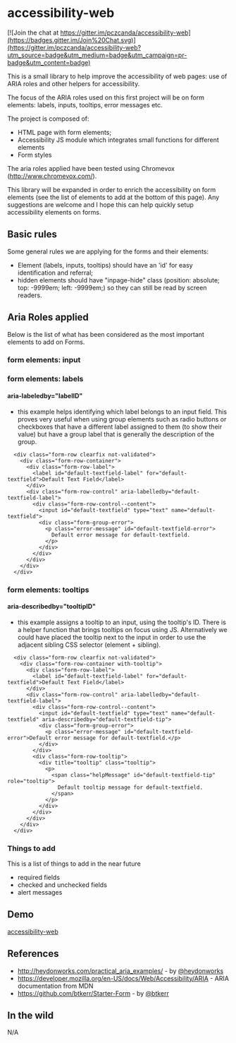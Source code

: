 # accessibility-web

[![Join the chat at https://gitter.im/pczcanda/accessibility-web](https://badges.gitter.im/Join%20Chat.svg)](https://gitter.im/pczcanda/accessibility-web?utm_source=badge&utm_medium=badge&utm_campaign=pr-badge&utm_content=badge)

This is a small library to help improve the accessibility of web pages: use of ARIA roles and other helpers for accessibility.

The focus of the ARIA roles used on this first project will be on form elements: labels, inputs, tooltips, error messages etc.

The project is composed of:
  - HTML page with form elements;
  - Accessibility JS module which integrates small functions for different elements
  - Form styles 

The aria roles applied have been tested using Chromevox (http://www.chromevox.com/).

This library will be expanded in order to enrich the accessibility on form elements (see the list of elements to add at the bottom of this page). Any suggestions are welcome and I hope this can help quickly setup accessibility elements on forms.


## Basic rules

Some general rules we are applying for the forms and their elements:

  - Element (labels, inputs, tooltips) should have an 'id' for easy identification and referral;
  - hidden elements should have "inpage-hide" class (position: absolute; top: -9999em; left: -9999em;) so they can still be read by screen readers.


## Aria Roles applied

Below is the list of what has been considered as the most important elements to add on Forms.

### form elements: input

### form elements: labels

#### aria-labeledby="labelID"
 - this example helps identifying which label belongs to an input field. This proves very useful when using group elements such as radio buttons or checkboxes that have a different label assigned to them (to show their value) but have a group label that is generally the description of the group.

```
  <div class="form-row clearfix not-validated">
    <div class="form-row-container">
      <div class="form-row-label">
        <label id="default-textfield-label" for="default-textfield">Default Text Field</label>
      </div>
      <div class="form-row-control" aria-labelledby="default-textfield-label">
        <div class="form-row-control--content">
          <input id="default-textfield" type="text" name="default-textfield">
          <div class="form-group-error">
            <p class="error-message" id="default-textfield-error">
              Default error message for default-textfield.
            </p>
          </div>
        </div>
      </div>
    </div>
  </div>
```

### form elements: tooltips

#### aria-describedby="tooltipID"
 - this example assigns a tooltip to an input, using the tooltip's ID. There is a helper function that brings tooltips on focus using JS. Alternatively we could have placed the tooltip next to the input in order to use the adjacent sibling CSS selector (element + sibling).

```  
  <div class="form-row clearfix not-validated">
    <div class="form-row-container with-tooltip">
      <div class="form-row-label">
        <label id="default-textfield-label" for="default-textfield">Default Text Field</label>
      </div>
      <div class="form-row-control" aria-labelledby="default-textfield-label">
        <div class="form-row-control--content">
          <input id="default-textfield" type="text" name="default-textfield" aria-describedby="default-textfield-tip">
          <div class="form-group-error">
            <p class="error-message" id="default-textfield-error">Default error message for default-textfield.</p>
          </div>
        </div>
        <div class="form-row-tooltip">
          <div title="tooltip" class="tooltip">
            <p>
              <span class="helpMessage" id="default-textfield-tip" role="tooltip">
                Default tooltip message for default-textfield.                
              </span>
            </p>
          </div>
        </div>
      </div>
    </div>
  </div>
```

### Things to add

This is a list of things to add in the near future
 - required fields
 - checked and unchecked fields
 - alert messages


## Demo
[accessibility-web](http://pczcanda.github.io/accessibility-web)

## References

  - http://heydonworks.com/practical_aria_examples/ - by [@heydonworks](https://twitter.com/heydonworks)
  - https://developer.mozilla.org/en-US/docs/Web/Accessibility/ARIA - ARIA documentation from MDN
  - https://github.com/btkerr/Starter-Form - by [@btkerr](https://github.com/btkerr) 


## In the wild

N/A
